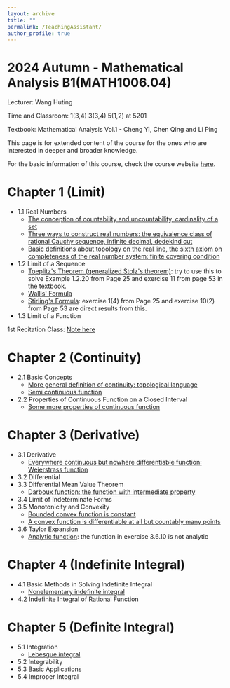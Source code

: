 ```yaml
---
layout: archive
title: ""
permalink: /TeachingAssistant/
author_profile: true
---
```



2024 Autumn - Mathematical Analysis B1(MATH1006.04)
======

Lecturer: Wang Huting 

Time and Classroom: 1(3,4) 3(3,4) 5(1,2) at 5201

Textbook: Mathematical Analysis Vol.1 - Cheng Yi, Chen Qing and Li Ping 

This page is for extended content of the course for the ones who are interested in deeper and broader knowledge.

For the basic information of this course, check the course website [here](https://passiflora-sago.github.io/24FallMAB1.html).

Chapter 1 (Limit)
======
* 1.1  Real Numbers
  * [The conception of countability and uncountability, cardinality of a set](http://LyuChangle2006.github.io/files/1.pdf)
  * [Three ways to construct real numbers: the equivalence class of rational Cauchy sequence, infinite decimal, dedekind cut](http://LyuChangle2006.github.io/files/2.pdf)
  * [Basic definitions about topology on the real line, the sixth axiom on completeness of the real number system: finite covering condition](http://LyuChangle2006.github.io/files/3.pdf)
* 1.2  Limit of a Sequence
  * [Toeplitz's Theorem (generalized Stolz's theorem)](https://zhuanlan.zhihu.com/p/29912566?utm_id=0): try to use this to solve Example 1.2.20 from Page 25 and exercise 11 from page 53 in the textbook.
  * [Wallis' Formula](https://baike.baidu.com/item/%E6%B2%83%E5%88%A9%E6%96%AF%E5%85%AC%E5%BC%8F/22784701?fr=ge_ala)
  * [Stirling's Formula](https://zhuanlan.zhihu.com/p/331906704): exercise 1(4) from Page 25 and exercise 10(2) from Page 53 are direct results from this.
* 1.3  Limit of a Function

1st Recitation Class: [Note here](http://LyuChangle2006.github.io/files/第1次习题课.pdf)


Chapter 2 (Continuity)
======
* 2.1 Basic Concepts
  *  [More general definition of continuity: topological language](https://zhuanlan.zhihu.com/p/370638571)
  *  [Semi continuous function](https://blog.csdn.net/weixin_45120088/article/details/104263935)
* 2.2 Properties of Continuous Function on a Closed Interval
  *  [Some more properties of continuous function](http://LyuChangle2006.github.io/files/4.pdf)

Chapter 3 (Derivative)
======
* 3.1 Derivative
  * [Everywhere continuous but nowhere differentiable function: Weierstrass function](http://LyuChangle2006.github.io/files/5.pdf)
* 3.2 Differential
* 3.3 Differential Mean Value Theorem
  * [Darboux function: the function with intermediate property](https://encyclopediaofmath.org/wiki/Darboux_property)
* 3.4 Limit of Indeterminate Forms
* 3.5 Monotonicity and Convexity
  * [Bounded convex function is constant](https://www.zhihu.com/question/263859516/answer/2598940423)
  * [A convex function is differentiable at all but countably many points](https://math.stackexchange.com/questions/946311/a-convex-function-is-differentiable-at-all-but-countably-many-points)
* 3.6 Taylor Expansion
  * [Analytic function](https://en.wikipedia.org/wiki/Analytic_function): the function in exercise 3.6.10 is not analytic


Chapter 4 (Indefinite Integral)
======
* 4.1 Basic Methods in Solving Indefinite Integral
  * [Nonelementary indefinite integral](https://web.archive.org/web/20160612175604/http://hubpages.com:80/education/List-of-Functions-You-Cannot-Integrate-No-Antiderivatives)
* 4.2 Indefinite Integral of Rational Function

Chapter 5 (Definite Integral)
======
* 5.1 Integration
  * [Lebesgue integral](https://baike.baidu.com/item/%E5%8B%92%E8%B4%9D%E6%A0%BC%E7%A7%AF%E5%88%86/966559?fr=ge_ala)
* 5.2 Integrability
* 5.3 Basic Applications
* 5.4 Improper Integral
